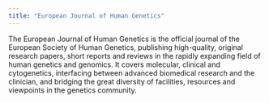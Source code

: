 ```yaml
---
title: "European Journal of Human Genetics"
---
```


The European Journal of Human Genetics is the official journal of the European Society of Human Genetics, publishing high-quality, original research papers, short reports and reviews in the rapidly expanding field of human genetics and genomics. It covers molecular, clinical and cytogenetics, interfacing between advanced biomedical research and the clinician, and bridging the great diversity of facilities, resources and viewpoints in the genetics community.

